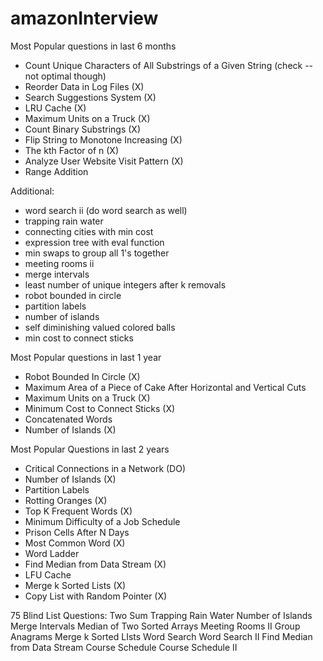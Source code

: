 # amazonInterview

Most Popular questions in last 6 months 
- Count Unique Characters of All Substrings of a Given String (check -- not optimal though) 
- Reorder Data in Log Files (X)
- Search Suggestions System	(X) 
- LRU Cache (X) 
- Maximum Units on a Truck (X) 
- Count Binary Substrings (X) 
- Flip String to Monotone Increasing (X)
- The kth Factor of n (X) 
- Analyze User Website Visit Pattern (X) 
- Range Addition 

Additional: 
- word search ii (do word search as well)
- trapping rain water 
- connecting cities with min cost 
- expression tree with eval function 
- min swaps to group all 1's together
- meeting rooms ii 
- merge intervals 
- least number of unique integers after k removals 
- robot bounded in circle 
- partition labels 
- number of islands 
- self diminishing valued colored balls 
- min cost to connect sticks 

Most Popular questions in last 1 year 
- Robot Bounded In Circle (X)
- Maximum Area of a Piece of Cake After Horizontal and Vertical Cuts
- Maximum Units on a Truck (X)
- Minimum Cost to Connect Sticks (X)
- Concatenated Words
- Number of Islands (X) 


Most Popular Questions in last 2 years 
- Critical Connections in a Network (DO) 
- Number of Islands (X) 
- Partition Labels
- Rotting Oranges (X) 
- Top K Frequent Words (X) 
- Minimum Difficulty of a Job Schedule 
- Prison Cells After N Days 
- Most Common Word (X) 
- Word Ladder
- Find Median from Data Stream (X)
- LFU Cache
- Merge k Sorted Lists (X) 
- Copy List with Random Pointer (X)

75 Blind List Questions:
Two Sum 
Trapping Rain Water 
Number of Islands 
Merge Intervals 
Median of Two Sorted Arrays 
Meeting Rooms II 
Group Anagrams 
Merge k Sorted LIsts 
Word Search 
Word Search II 
Find Median from Data Stream 
Course Schedule 
Course Schedule II 
